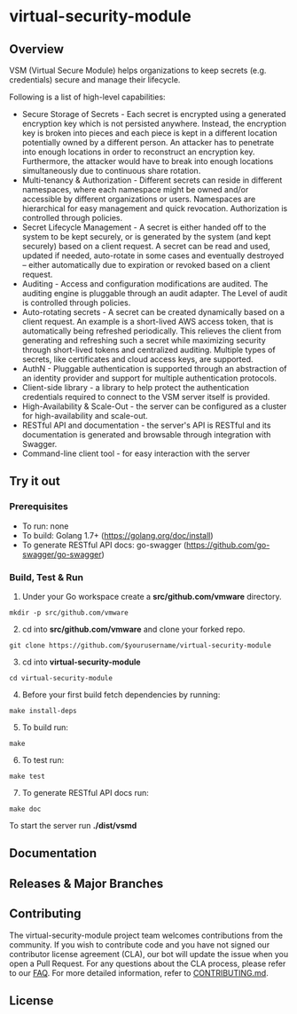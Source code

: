 

# virtual-security-module

## Overview
VSM (Virtual Secure Module) helps organizations to keep secrets (e.g. credentials) secure and manage their lifecycle.

Following is a list of high-level capabilities:
 * Secure Storage of Secrets - Each secret is encrypted using a generated encryption key which is not persisted anywhere. Instead,
   the encryption key is broken into pieces and each piece is kept in a different location potentially owned by a different person.
   An attacker has to penetrate into enough locations in order to reconstruct an encryption key. Furthermore, the attacker would
   have to break into enough locations simultaneously due to continuous share rotation.
 * Multi-tenancy & Authorization - Different secrets can reside in different namespaces, where each namespace might be owned and/or
   accessible by different organizations or users. Namespaces are hierarchical for easy management and quick revocation.
   Authorization is controlled through policies.
 * Secret Lifecycle Management - A secret is either handed off to the system to be kept securely, or is generated by the system
   (and kept securely) based on a client request. A secret can be read and used, updated if needed, auto-rotate in some cases and
   eventually destroyed – either automatically due to expiration or revoked based on a client request.
 * Auditing - Access and configuration modifications are audited. The auditing engine is pluggable through an audit adapter. The
   Level of audit is controlled through policies.
 * Auto-rotating secrets - A secret can be created dynamically based on a client request. An example is a short-lived AWS access
   token, that is automatically being refreshed periodically. This relieves the client from generating and refreshing such a secret
   while maximizing security through short-lived tokens and centralized auditing. Multiple types of secrets, like certificates and
   cloud access keys, are supported.
 * AuthN - Pluggable authentication is supported through an abstraction of an identity provider and support for multiple
   authentication protocols.
 * Client-side library - a library to help protect the authentication credentials required to connect to the VSM server itself is
   provided.
 * High-Availability & Scale-Out - the server can be configured as a cluster for high-availability and scale-out.
 * RESTful API and documentation - the server's API is RESTful and its documentation is generated and browsable through integration
   with Swagger.
 * Command-line client tool - for easy interaction with the server

## Try it out

### Prerequisites

* To run: none
* To build: Golang 1.7+ (https://golang.org/doc/install)
* To generate RESTful API docs: go-swagger (https://github.com/go-swagger/go-swagger)

### Build, Test & Run

1. Under your Go workspace create a **src/github.com/vmware** directory.
```
mkdir -p src/github.com/vmware
```
2. cd into **src/github.com/vmware** and clone your forked repo.
```
git clone https://github.com/$yourusername/virtual-security-module
```
3. cd into **virtual-security-module**
```
cd virtual-security-module
```
4. Before your first build fetch dependencies by running:
```
make install-deps
```
5. To build run:
```
make
```
6. To test run:
```
make test
```
7. To generate RESTful API docs run:
 ```
make doc
```
To start the server run **./dist/vsmd**

## Documentation

## Releases & Major Branches

## Contributing

The virtual-security-module project team welcomes contributions from the community. If you wish to contribute code and you have not
signed our contributor license agreement (CLA), our bot will update the issue when you open a Pull Request. For any
questions about the CLA process, please refer to our [FAQ](https://cla.vmware.com/faq). For more detailed information,
refer to [CONTRIBUTING.md](CONTRIBUTING.md).

## License
